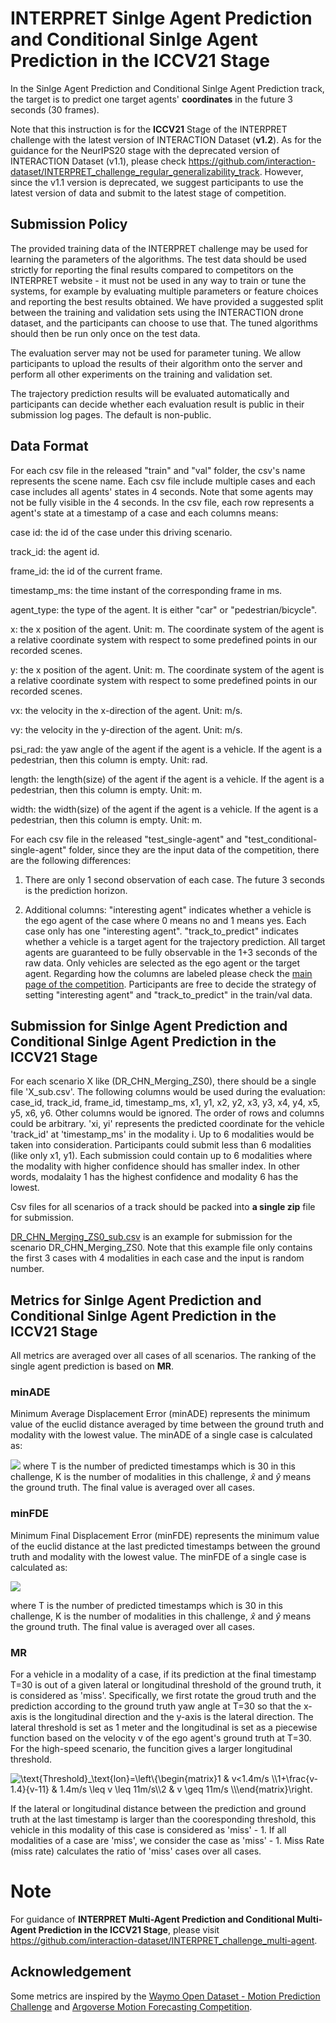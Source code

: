 
# INTERPRET Sinlge Agent Prediction and Conditional Sinlge Agent Prediction in the ICCV21 Stage

In the Sinlge Agent Prediction and Conditional Sinlge Agent Prediction track, the target is to predict one target agents' **coordinates** in the future 3 seconds (30 frames).

Note that this instruction is for the **ICCV21** Stage of the INTERPRET challenge with the latest version of INTERACTION Dataset (**v1.2**). As for the guidance for the NeurIPS20 stage with the deprecated version of INTERACTION Dataset (v1.1), please check https://github.com/interaction-dataset/INTERPRET_challenge_regular_generalizability_track. However, since the v1.1 version is deprecated, we suggest participants to use the latest version of data and submit to the latest stage of competition.

## Submission Policy
The provided training data of the INTERPRET challenge may be used for learning the parameters of the algorithms. The test data should be used strictly for reporting the final results compared to competitors on the INTERPRET website - it must not be used in any way to train or tune the systems, for example by evaluating multiple parameters or feature choices and reporting the best results obtained. We have provided a suggested split between the training and validation sets using the INTERACTION drone dataset, and the participants can choose to use that. The tuned algorithms should then be run only once on the test data.

The evaluation server may not be used for parameter tuning. We allow participants to upload the results of their algorithm onto the server and perform all other experiments on the training and validation set.

The trajectory prediction results will be evaluated automatically and participants can decide whether each evaluation result is public in their submission log pages. The default is non-public.


## Data Format

For each csv file in the released "train" and "val" folder, the csv's name represents the scene name.  Each csv file include multiple cases and each case includes all agents' states in 4 seconds. Note that some agents may not be fully visible in the 4 seconds. In the csv file, each row represents a agent's state at a timestamp of a case and each columns means:

case id: the id of the case under this driving scenario.

track_id: the agent id.

frame_id: the id of the current frame.

timestamp_ms: the time instant of the corresponding frame in ms.

agent_type: the type of the agent. It is either "car" or "pedestrian/bicycle".

x: the x position of the agent. Unit: m. The coordinate system of the agent is a relative coordinate system with respect to some predefined points in our recorded scenes.

y: the x position of the agent. Unit: m. The coordinate system of the agent is a relative coordinate system with respect to some predefined points in our recorded scenes.

vx: the velocity in the x-direction of the agent. Unit: m/s.

vy: the velocity in the y-direction of the agent. Unit: m/s.

psi_rad: the yaw angle of the agent if the agent is a vehicle. If the agent is a pedestrian, then this column is empty. Unit: rad.

length: the length(size) of the agent if the agent is a vehicle. If the agent is a pedestrian, then this column is empty. Unit: m.

width: the width(size) of the agent if the agent is a vehicle. If the agent is a pedestrian, then this column is empty. Unit: m.


For each csv file in the released "test_single-agent" and "test_conditional-single-agent" folder, since they are the input data of the competition, there are the following differences:

1. There are only 1 second observation of each case. The future 3 seconds is the prediction horizon.
 
2. Additional columns:  "interesting agent" indicates whether a vehicle is the ego agent of the case where 0 means no and 1 means yes. Each case only has one "interesting agent".  "track_to_predict" indicates whether a vehicle is a target agent for the trajectory prediction. All target agents are guaranteed to be fully observable in the 1+3 seconds of the raw data. Only vehicles are selected as the ego agent or the target agent.  Regarding how the columns are labeled please check the [main page of the competition](http://challenge.interaction-dataset.com/prediction-challenge/intro). Participants are free to decide the strategy of setting "interesting agent" and  "track_to_predict" in the train/val data.

## Submission for Sinlge Agent Prediction and Conditional Sinlge Agent Prediction in the ICCV21 Stage


For each scenario X like (DR_CHN_Merging_ZS0), there should be a single file 'X_sub.csv'. The following columns would be used during the evaluation: case_id, track_id, frame_id, timestamp_ms, x1, y1, x2, y2, x3, y3, x4, y4, x5, y5, x6, y6. Other columns would be ignored. The order of rows and columns could be arbitrary. 'xi, yi' represents the predicted coordinate for the vehicle 'track_id' at 'timestamp_ms' in the modality i. Up to 6 modalities would be taken into consideration. Participants could submit less than 6 modalities (like only x1, y1). Each submission could contain up to 6 modalities where the modality with higher confidence should has smaller index. In other words, modalaity 1 has the highest confidence and modality 6 has the lowest.

Csv files for all scenarios of a track should be packed into **a single zip** file for submission.

[DR_CHN_Merging_ZS0_sub.csv](https://github.com/interaction-dataset/INTERPRET_challenge_single-agent/blob/main/DR_CHN_Merging_ZS0_sub.csv) is an example for submission for the scenario DR_CHN_Merging_ZS0. Note that this example file only contains the first 3 cases with 4 modalities in each case and the input is random number.




## Metrics for Sinlge Agent Prediction and Conditional Sinlge Agent Prediction in the ICCV21 Stage

All metrics are averaged over all cases of all scenarios. The ranking of the single agent prediction is based on **MR**.

### minADE
Minimum Average Displacement Error (minADE) represents the minimum value of the euclid distance averaged by time between the ground truth and modality with the lowest value. The minADE of a single case is calculated as:

![](http://latex.codecogs.com/gif.latex?\\text{minADE}=\\min\\limits_{k\\in\\{1,...,K\\}}\\frac1{T}\\sum\\limits_{t}\\sqrt{(\\hat{x}_{t}-x_{t}^k)^2+(\\hat{y}_{t}-y_{t}^k)^2})
where T is the number of predicted timestamps which is 30 in this challenge, K is the number of modalities in this challenge, $\hat{x}$ and $\hat{y}$ means the ground truth. The final value is averaged over all cases.

### minFDE

Minimum Final Displacement Error (minFDE) represents the minimum value of the euclid distance at the last predicted timestamps between the ground truth and modality with the lowest value. The minFDE of a single case is calculated as:

![](http://latex.codecogs.com/gif.latex?\\text{minFDE}=\\min\\limits_{k\\in\\{1,...,K\\}}\\sqrt{(\\hat{x}_{T}-x_{T}^k)^2+(\\hat{y}_{T}-y_{T}^k)^2})

where T is the number of predicted timestamps which is 30 in this challenge, K is the number of modalities in this challenge, $\hat{x}$ and $\hat{y}$ means the ground truth. The final value is averaged over all cases.


### MR

For a vehicle in a modality of a case, if its prediction at the final timestamp T=30 is out of a given lateral or longitudinal threshold of the ground truth, it is considered as 'miss'. Specifically, we first rotate the groud truth and the prediction according to the ground truth yaw angle at T=30 so that the x-axis is the longitudinal direction and the y-axis is the lateral direction. The lateral threshold is set as 1 meter and the longitudinal is set as a piecewise function based on the velocity v of the ego agent's ground truth at T=30. For the high-speed scenario, the funcition gives a larger longitudinal threshold.


<img src="https://latex.codecogs.com/svg.image?\text{Threshold}_\text{lon}=\left\{\begin{matrix}1&space;&&space;v<1.4m/s&space;\\1&plus;\frac{v-1.4}{v-11}&space;&space;&&space;1.4m/s&space;\leq&space;v&space;\leq&space;11m/s\\2&space;&&space;v&space;\geq&space;11m/s&space;\\\end{matrix}\right." title="\text{Threshold}_\text{lon}=\left\{\begin{matrix}1 & v<1.4m/s \\1+\frac{v-1.4}{v-11} & 1.4m/s \leq v \leq 11m/s\\2 & v \geq 11m/s \\\end{matrix}\right." />

If the lateral or longitudinal distance between the prediction and ground truth at the last timestamp is larger than the cooresponding threshold, this vehicle in this modality of this case is considered as 'miss' - 1. If all modalities of a case are 'miss', we consider the case as 'miss' - 1. Miss Rate (miss rate) calculates the ratio of 'miss' cases over all cases.

# Note
For guidance of **INTERPRET Multi-Agent Prediction and Conditional Multi-Agent Prediction in the ICCV21 Stage**, please visit https://github.com/interaction-dataset/INTERPRET_challenge_multi-agent.


## Acknowledgement
Some metrics are inspired by the [Waymo Open Dataset - Motion Prediction Challenge](https://waymo.com/open/challenges/2021/motion-prediction/) and [Argoverse Motion Forecasting Competition](https://eval.ai/web/challenges/challenge-page/454/overview).
